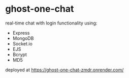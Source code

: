 # ghost-one-chat
real-time chat with login functionality using:
- Express
- MongoDB
- Socket.io
- EJS
- Bcrypt
- MD5

deployed at https://ghost-one-chat-zmdr.onrender.com/
